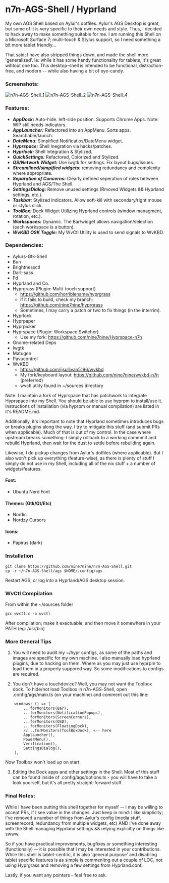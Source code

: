 # n7n-AGS-Shell / Hyprland

My own AGS Shell based on Aylur's dotfiles. Aylur's AGS Desktop is great, but some of it is very specific to their
own needs and style. Thus, I decided to hack away to make something suitable for me. I am running this Shell on a
Microsoft Surface 7; multi-touch & Stylus support, so I need something a bit more tablet friendly...

That said; I have also stripped things down, and made the shell more 'generalized'. ie: while it has some handy
functionality for tablets, it's great wihtout one too. This desktop-shell is intended to be functional,
distraction-free, and modern -- while also having a bit of eye-candy.

### Screenshots:

![n7n-AGS-Shell_1](https://github.com/nine7nine/n7n-AGS-Shell/assets/20159346/efa71ff1-8868-47ce-958d-906cc0a62630)
![n7n-AGS-Shell_2](https://github.com/nine7nine/n7n-AGS-Shell/assets/20159346/c222d9f1-c983-4d7e-b9d0-7e89df332797)
![n7n-AGS-Shell_4](https://github.com/nine7nine/n7n-AGS-Shell/assets/20159346/45af3566-d4fb-489c-ade1-b10e0fc1b347)


### Features:

- ***AppDock:*** Auto-hide. left-side position. Supports Chrome Apps. Note: WIP still needs indicators.
- ***AppLauncher:*** Refactored into an AppMenu. Sorts apps. Searchable/launch.
- ***DateMenu:*** Simplified Notificatios/DateMenu widget.
- ***Hyprspace:*** Shell Inegration via hacks/patches.
- ***Hyprlock:*** Shell Integration & Stylized.
- ***QuickSettings:*** Refactored, Colorized and Stylized.
- ***QS/Network Widget:*** Use iwgtk for settings. Fix layout bugs/issues.
- ***Streamlined/simpified widgets:*** removing redundancy and complexity where appropriate.
- ***Separation of Concerns:*** Clearly defined seperation of roles between Hyprland and AGS/The Shell.
- ***SettingsDialog:*** Remove unused settings (Rmoved Widgets && Hyprland settings, etc.).
- ***Taskbar:*** Stylized indicators. Allow soft-kill with secondary/right mouse or stylus click.
- ***ToolBox:*** Dock Widget Utilizing Hyprland controls (window managment, rotation, etc.).
- ***Workspaces:*** Dynamic. The Bar/widget allows navigation/selection (each workspace is a button).
- ***WvKBD OSK Toggle:*** My WvCtl Utility is used to send signals to WvKBD.

### Dependencies:

- Aylurs-Gtk-Shell
- Bun
- Brightnessctl
- Dart-sass
- Fd
- Hyprland and Co.
- Hyprgrass (Plugin: Multi-touch support)
  - https://github.com/horriblename/hyprgrass
  - if it fails to build, check my branch: https://github.com/nine7nine/hyprgrass
  - Sometimes, I may carry a patch or two to fix things (in the interrim).
- Hyprlock
- Hyprpaper
- Hyprpicker
- Hyprspace (Plugin: Workspace Switcher)
  - Use my fork: https://github.com/nine7nine/Hyprspace-n7n
- Gnome-related Deps
- Iwgtk
- Matugen
- Pavucontrol
- WvKBD
  - https://github.com/jjsullivan5196/wvkbd
  - My fork/keyboard layout: https://github.com/nine7nine/wvkbd-n7n (preferred)
  - wvctl utlity found in ~/sources directory

Note: I maintain a fork of Hyprspace that has patchwork to integrate Hyprspace into my Shell. You 
should be able to use hyprpm to install/use it. Instructions of installation (via hyprpm or manual
compilation) are listed in it's README.md.

Additionally, it's important to note that Hyprland sometimes introduces bugs or breaks plugins
along the way. I try to mitigate this stuff (and submit PRs when applicable). Much of that is out 
of my control. In the case where upstream breaks something: I simply rollback to a working commmit
and rebuild Hyprland, then wait for the dust to settle before rebuilding again.

Likewise, I do pickup changes from Aylur's dotfiles (where applicable). But I also won't pick up
everything (feature-wise), as there is plenty of stuff I simply do not use in my Shell, including
all of the nix stuff + a number of widgets/features.

#### Font:

- Ubuntu Nerd Font

#### Themes: (Gtk/Qt/Etc)

- Nordic
- Nordzy Cursors

#### Icons:

- Papirus (dark)

### Installation
```
git clone https://github.com/nine7nine/n7n-AGS-Shell.git
cp -r ~/n7n-AGS-Shell/ags $HOME/.config/ags
```

Restart AGS, or log into a Hyprland/AGS desktop session. 

### WvCtl Compilation

From within the ~/sources folder

```
gcc wvctl.c -o wvctl
```

After compilation; make it exectuable, and then move it somewhere in your PATH (eg: /usr/bin)

### More General Tips

1. You will need to audit my ~/hypr configs, as some of the paths and images are specific for my own
machine. I also manually load hyprland plugins, due to hacking on them. Where as you may just use hyprpm
to load them in a properly suppored way. So some modifications to configs are required.

2. You don't have a touchdevice? Well, you may not want the Toolbox dock. To hide/not load Toolbox in 
n7n-AGS-Shell, open .config/ags/main.ts (on your machine) and comment out this line:
```
    windows: () => [
        ...forMonitors(Bar),
        ...forMonitors(NotificationPopups),
        ...forMonitors(ScreenCorners),
        ...forMonitors(OSD),
        ...forMonitors(FloatingDock),
        //...forMonitors(ToolBoxDock), <-- here
        Applauncher(),
        PowerMenu(),
        Verification(),
        SettingsDialog(),
    ],
```

Now Toolbox won't load up on start.

3. Editing the Dock apps and other settings in the Shell. Most of this stuff can be found inside of
.config/ags/options.ts - you will have to take a look yourself, but it's all pretty straight-forward
stuff.

### Final Notes:

While I have been putting this shell together for myself -- I may be willing to accept PRs, if I see
value in the changes. Just keep in mind: I like simplicity; I've removed a number of things from Aylur's
config (media stuff, screenrecord, redundancy from multiple widgets, etc) AND I've done away with 
the Shell managing Hyprland settings && relying explicitly on things like swww.

So if you have practical improvements, bugfixes or something interesting (functionally) -- it is
possible that I may be interested in your contributions. While this shell is tablet-centric, it is
also 'general purpose' and disabling tablet specific features is as simple is commenitng out a couple
of LOC, not using Hyprgrass and removing a few settings from Hyprland.conf.

Lastly, if you want any pointers - feel free to ask.
